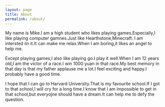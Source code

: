 ```yaml
---
layout: page
title: About
permalink: /about/
---
```


My name is Mike.I am a high student who likes playing games.Especially,I like playing computer gamnes.Just like Hearthstone,Minecraft. I am intersted iin it.It can make me relax.When I am boring,it likes an angel to help me.

Except playing games,I also like playing go.I play it well.When I am 12 years old,I am the victor of a race.I win 1000 yuan in that race.My best memory in that day is that my father applause me a lot.I feel exciting and happy.I probably have a good time.

I hope that I can go to Harvard University.That is my favourite school.If I got to that school,I will cry for a long time.I know that I am impossible to get in that school,but everyojne should have a dream.It can help me to defy the question.


[jekyll-organization]: https://github.com/jekyll

